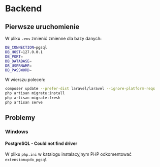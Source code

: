 # Backend

## Pierwsze uruchomienie

W pliku `.env` zmienić zmienne dla bazy danych:

```sh
DB_CONNECTION=pgsql
DB_HOST=127.0.0.1
DB_PORT=
DB_DATABASE=
DB_USERNAME=
DB_PASSWORD=
```

W wierszu poleceń:

```sh
composer update --prefer-dist laravel/laravel --ignore-platform-reqs
php artisan migrate:install
php artisan migrate:fresh
php artisan serve
```

## Problemy

### Windows

#### PostgreSQL - Could not find driver

W pliku `php.ini` w katalogu instalacyjnym PHP odkomentować `extension=pdo_pgsql`
`